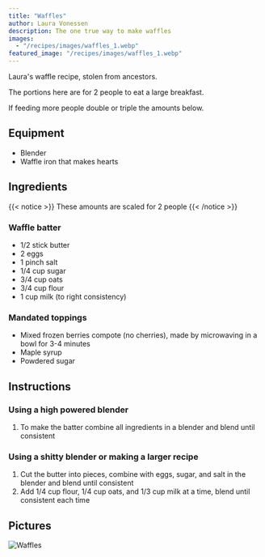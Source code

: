 ```yaml
---
title: "Waffles"
author: Laura Vonessen
description: The one true way to make waffles
images:
  - "/recipes/images/waffles_1.webp"
featured_image: "/recipes/images/waffles_1.webp"
---
```


Laura's waffle recipe, stolen from ancestors.

The portions here are for 2 people to eat a large breakfast.

If feeding more people double or triple the amounts below.

## Equipment

- Blender
- Waffle iron that makes hearts

## Ingredients

{{< notice >}}
These amounts are scaled for 2 people
{{< /notice >}}

### Waffle batter

- <span class="unit">1/2</span> stick butter
- <span class="unit">2</span> eggs
- <span class="unit">1</span> pinch salt
- <span class="unit">1/4</span> cup sugar
- <span class="unit">3/4</span> cup oats
- <span class="unit">3/4</span> cup flour
- <span class="unit">1</span> cup milk (to right consistency)

### Mandated toppings

- Mixed frozen berries compote (no cherries), made by microwaving in a bowl for 3-4 minutes
- Maple syrup
- Powdered sugar

## Instructions

### Using a high powered blender

1. To make the batter combine all ingredients in a blender and blend until consistent

### Using a shitty blender or making a larger recipe

1. Cut the butter into pieces, combine with eggs, sugar, and salt in the blender and blend until consistent
2. Add 1/4 cup flour, 1/4 cup oats, and 1/3 cup milk at a time, blend until consistent each time

## Pictures

![Waffles](../images/waffles_1.webp)
